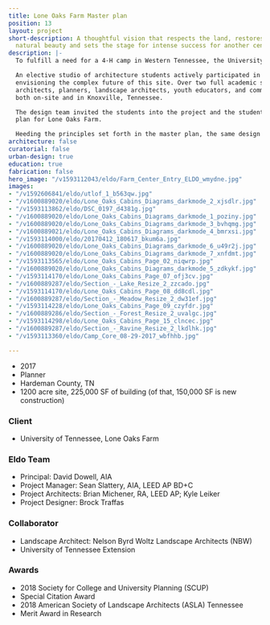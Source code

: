 ```yaml
---
title: Lone Oaks Farm Master plan
position: 13
layout: project
short-description: A thoughtful vision that respects the land, restores it to its
  natural beauty and sets the stage for intense success for another century.
description: |-
  To fulfill a need for a 4-H camp in Western Tennessee, the University of Tennessee acquired the 1,200-acre Lone Oaks Farm in Middleton, Tennessee. The client commissioned a multi-disciplinary design team to develop a master plan that would incorporate the new camp into the rich tapestry of woodlands, open pasture, lakes, and streams of the farm.

  An elective studio of architecture students actively participated in and contributed to the long-range master planning process. Their studio course was a unique opportunity to forge an integrated understanding of ecology, landscape architecture, agriculture, and architecture through collaboration with a professional design team tasked with
  envisioning the complex future of this site. Over two full academic semesters, the studio engaged with more than one hundred individuals—scientists,
  architects, planners, landscape architects, youth educators, and community members—in design charettes, on-line meetings and on-site presentations,
  both on-site and in Knoxville, Tennessee.

  The design team invited the students into the project and the students invited the professionals into their studies; this unique bit of sanctioned meddling resulted in a resonant educational experience for the students and a powerful master
  plan for Lone Oaks Farm.

  Heeding the principles set forth in the master plan, the same design team is working on the first phases of development (now under construction and in schematic design, respectively) at the farm, taking cues from existing agrarian structures, all while adopting updated performance standards to provide contemporary, durable facilities. Each new structure shares a kit of parts and language of detailing, but is unique in its integration to the local ecology.
architecture: false
curatorial: false
urban-design: true
education: true
fabrication: false
hero_image: "/v1593112043/eldo/Farm_Center_Entry_ELDO_wmydne.jpg"
images:
- "/v1592606841/eldo/utlof_1_b563qw.jpg"
- "/v1600889020/eldo/Lone_Oaks_Cabins_Diagrams_darkmode_2_xjsdlr.jpg"
- "/v1593113862/eldo/DSC_0197_d4381g.jpg"
- "/v1600889020/eldo/Lone_Oaks_Cabins_Diagrams_darkmode_1_poziny.jpg"
- "/v1600889020/eldo/Lone_Oaks_Cabins_Diagrams_darkmode_3_bvhqmg.jpg"
- "/v1600889021/eldo/Lone_Oaks_Cabins_Diagrams_darkmode_4_bmrxsi.jpg"
- "/v1593114000/eldo/20170412_180617_bkum6a.jpg"
- "/v1600889020/eldo/Lone_Oaks_Cabins_Diagrams_darkmode_6_u49r2j.jpg"
- "/v1600889020/eldo/Lone_Oaks_Cabins_Diagrams_darkmode_7_xnfdmt.jpg"
- "/v1593113565/eldo/Lone_Oaks_Cabins_Page_02_niqwrp.jpg"
- "/v1600889020/eldo/Lone_Oaks_Cabins_Diagrams_darkmode_5_zdkykf.jpg"
- "/v1593114170/eldo/Lone_Oaks_Cabins_Page_07_ofj3cv.jpg"
- "/v1600889287/eldo/Section_-_Lake_Resize_2_zzcado.jpg"
- "/v1593114170/eldo/Lone_Oaks_Cabins_Page_08_dd8cdl.jpg"
- "/v1600889287/eldo/Section_-_Meadow_Resize_2_dw31ef.jpg"
- "/v1593114228/eldo/Lone_Oaks_Cabins_Page_09_czyfdr.jpg"
- "/v1600889286/eldo/Section_-_Forest_Resize_2_uvalgc.jpg"
- "/v1593114298/eldo/Lone_Oaks_Cabins_Page_15_clncec.jpg"
- "/v1600889287/eldo/Section_-_Ravine_Resize_2_lkdlhk.jpg"
- "/v1593113360/eldo/Camp_Core_08-29-2017_wbfhhb.jpg"

---
```

* 2017
* Planner
* Hardeman County, TN
* 1200 acre site, 225,000 SF of building (of that, 150,000 SF is new construction)

### Client

* University of Tennessee, Lone Oaks Farm

### Eldo Team

* Principal: David Dowell, AIA
* Project Manager: Sean Slattery, AIA, LEED AP BD+C
* Project Architects: Brian Michener, RA, LEED AP; Kyle Leiker
* Project Designer: Brock Traffas

### Collaborator

* Landscape Architect: Nelson Byrd Woltz Landscape Architects (NBW)
* University of Tennessee Extension

### Awards

* 2018 Society for College and University Planning (SCUP)
* Special Citation Award
* 2018 American Society of Landscape Architects (ASLA) Tennessee
* Merit Award in Research